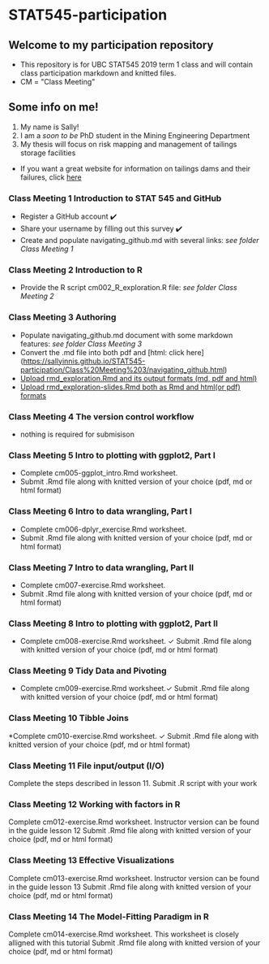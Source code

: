 # STAT545-participation

## Welcome to my participation repository
  * This repository is for UBC STAT545 2019 term 1 class and will contain class participation markdown and knitted files.
  * CM = "Class Meeting"

## Some info on me! 
  1. My name is Sally!
  2. I am a *soon to be* PhD student in the Mining Engineering Department 
  3. My thesis will focus on risk mapping and management of tailings storage facilities 
   * If you want a great website for information on tailings dams and their failures, click [here](http://www.tailings.info/)


### Class Meeting 1 Introduction to STAT 545 and GitHub
* Register a GitHub account :heavy_check_mark:
* Share your username by filling out this survey :heavy_check_mark:
* Create and populate navigating_github.md with several links: *see folder Class Meeting 1*
### Class Meeting 2 Introduction to R
* Provide the R script cm002_R_exploration.R file: *see folder Class Meeting 2*
### Class Meeting 3 Authoring
* Populate navigating_github.md document with some markdown features: *see folder Class Meeting 3*
* Convert the .md file into both pdf and [html: click here] (https://sallyinnis.github.io/STAT545-participation/Class%20Meeting%203/navigating_github.html)
* [Upload rmd_exploration.Rmd and its output formats (md, pdf and html)](https://sallyinnis.github.io/STAT545-participation/Class%20Meeting%203/rmd_exploration.html)
* [Upload rmd_exploration-slides.Rmd both as Rmd and html(or pdf) formats]( https://sallyinnis.github.io/STAT545-participation/Class%20Meeting%203/Rmd_exploration-slides.html)
### Class Meeting 4 The version control workflow
* nothing is required for submisison
### Class Meeting 5 Intro to plotting with ggplot2, Part I
* Complete cm005-ggplot_intro.Rmd worksheet.
* Submit .Rmd file along with knitted version of your choice (pdf, md or html format)
### Class Meeting 6 Intro to data wrangling, Part I
* Complete cm006-dplyr_exercise.Rmd worksheet. 
* Submit .Rmd file along with knitted version of your choice (pdf, md or html format)
### Class Meeting 7 Intro to data wrangling, Part II
* Complete cm007-exercise.Rmd worksheet. 
* Submit .Rmd file along with knitted version of your choice (pdf, md or html format)
### Class Meeting 8 Intro to plotting with ggplot2, Part II
* Complete cm008-exercise.Rmd worksheet. $\checkmark$
Submit .Rmd file along with knitted version of your choice (pdf, md or html format)
### Class Meeting 9 Tidy Data and Pivoting
* Complete cm009-exercise.Rmd worksheet.$\checkmark$
Submit .Rmd file along with knitted version of your choice (pdf, md or html format)
### Class Meeting 10 Tibble Joins
*Complete cm010-exercise.Rmd worksheet. $\checkmark$
Submit .Rmd file along with knitted version of your choice (pdf, md or html format)
### Class Meeting 11 File input/output (I/O)
Complete the steps described in lesson 11.
Submit .R script with your work
### Class Meeting 12 Working with factors in R
Complete cm012-exercise.Rmd worksheet. Instructor version can be found in the guide lesson 12
Submit .Rmd file along with knitted version of your choice (pdf, md or html format)
### Class Meeting 13 Effective Visualizations
Complete cm013-exercise.Rmd worksheet. Instructor version can be found in the guide lesson 13
Submit .Rmd file along with knitted version of your choice (pdf, md or html format)
### Class Meeting 14 The Model-Fitting Paradigm in R
Complete cm014-exercise.Rmd worksheet. This worksheet is closely alligned with this tutorial
Submit .Rmd file along with knitted version of your choice (pdf, md or html format)
